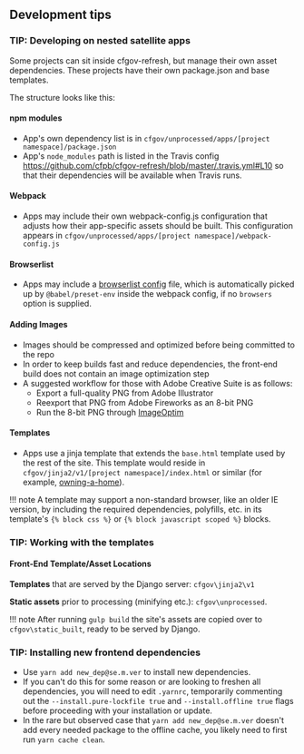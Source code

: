 ## Development tips

### TIP: Developing on nested satellite apps
Some projects can sit inside cfgov-refresh, but manage their own asset
dependencies. These projects have their own package.json and base templates.

The structure looks like this:

#### npm modules
- App's own dependency list is in
  `cfgov/unprocessed/apps/[project namespace]/package.json`
- App's `node_modules` path is listed in the Travis config
  https://github.com/cfpb/cfgov-refresh/blob/master/.travis.yml#L10
  so that their dependencies will be available when Travis runs.

#### Webpack
- Apps may include their own webpack-config.js configuration that adjusts how
  their app-specific assets should be built. This configuration appears in
  `cfgov/unprocessed/apps/[project namespace]/webpack-config.js`

#### Browserlist
- Apps may include a
  [browserlist config](https://github.com/browserslist/browserslist#config-file)
  file, which is automatically picked up by `@babel/preset-env` inside the
  webpack config, if no `browsers` option is supplied.

#### Adding Images
- Images should be compressed and optimized before being committed to the repo
- In order to keep builds fast and reduce dependencies, the front-end build does not contain an image optimization step
- A suggested workflow for those with Adobe Creative Suite is as follows:
  - Export a full-quality PNG from Adobe Illustrator
  - Reexport that PNG from Adobe Fireworks as an 8-bit PNG
  - Run the 8-bit PNG through [ImageOptim](https://imageoptim.com)

#### Templates
- Apps use a jinja template that extends the `base.html`
  template used by the rest of the site.
  This template would reside in `cfgov/jinja2/v1/[project namespace]/index.html`
  or similar (for example, [owning-a-home](https://github.com/cfpb/cfgov-refresh/blob/master/cfgov/jinja2/v1/owning-a-home/explore-rates/index.html)).

!!! note
    A template may support a non-standard browser, like an older IE version,
    by including the required dependencies, polyfills, etc. in its
    template's `{% block css %}` or `{% block javascript scoped %}` blocks.

### TIP: Working with the templates

#### Front-End Template/Asset Locations

**Templates** that are served by the Django server: `cfgov\jinja2\v1`

**Static assets** prior to processing (minifying etc.): `cfgov\unprocessed`.

!!! note
    After running `gulp build` the site's assets are copied over to `cfgov\static_built`,
    ready to be served by Django.

### TIP: Installing new frontend dependencies
- Use `yarn add new_dep@se.m.ver` to install new dependencies.
- If you can't do this for some reason or are looking to freshen all dependencies,
  you will need to edit `.yarnrc`, temporarily commenting out the `--install.pure-lockfile true`
  and `--install.offline true` flags before proceeding with your installation or update.
- In the rare but observed case that `yarn add new_dep@se.m.ver` doesn't add
  every needed package to the offline cache, you likely need to first run
  `yarn cache clean`.

